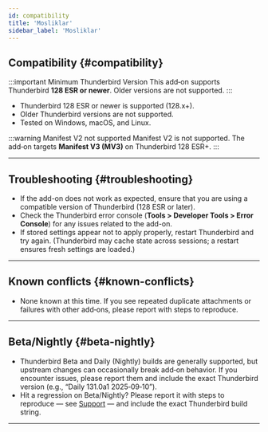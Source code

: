 ```yaml
---
id: compatibility
title: 'Mosliklar'
sidebar_label: 'Mosliklar'
---
```


## Compatibility {#compatibility}

:::important Minimum Thunderbird Version
This add‑on supports Thunderbird **128 ESR or newer**. Older versions are not supported.
:::

- Thunderbird 128 ESR or newer is supported (128.x+).
- Older Thunderbird versions are not supported.
- Tested on Windows, macOS, and Linux.

:::warning Manifest V2 not supported
Manifest V2 is not supported. The add‑on targets **Manifest V3 (MV3)** on Thunderbird 128 ESR+.
:::

---

## Troubleshooting {#troubleshooting}

- If the add-on does not work as expected, ensure that you are using a compatible version of Thunderbird (128 ESR or later).
- Check the Thunderbird error console (**Tools > Developer Tools > Error Console**) for any issues related to the add-on.
- If stored settings appear not to apply properly, restart Thunderbird and try again. (Thunderbird may cache state across sessions; a restart ensures fresh settings are loaded.)

---

## Known conflicts {#known-conflicts}

- None known at this time. If you see repeated duplicate attachments or failures with other add‑ons, please report with steps to reproduce.

---

## Beta/Nightly {#beta-nightly}

- Thunderbird Beta and Daily (Nightly) builds are generally supported, but upstream changes can occasionally break add‑on behavior. If you encounter issues, please report them and include the exact Thunderbird version (e.g., “Daily 131.0a1 2025‑09‑10”).
- Hit a regression on Beta/Nightly? Please report it with steps to reproduce — see [Support](support) — and include the exact Thunderbird build string.

---
